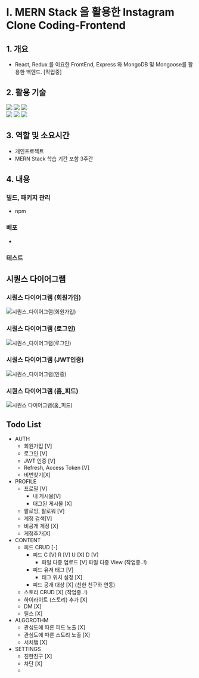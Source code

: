 # I. **MERN Stack 을 활용한 Instagram Clone Coding-Frontend**

## 1. 개요

- React, Redux 를 이요한 FrontEnd, Express 와 MongoDB 및 Mongoose를 활용한 백엔드. [작업중]

## 2. 활용 기술

<img src="https://img.shields.io/badge/React-61DAFB?style=for-the-badge&logo=react&logoColor=white"> <img src="https://img.shields.io/badge/Redux-764ABC?style=for-the-badge&logo=redux&logoColor=white">
<img src="https://img.shields.io/badge/Node.js-339933?style=for-the-badge&logo=node.js&logoColor=white"><br>
<img src="https://img.shields.io/badge/Express.js-000000?style=for-the-badge&logo=express&logoColor=white">
<img src="https://img.shields.io/badge/MongoDB-47A248?style=for-the-badge&logo=mongodb&logoColor=white"> <img src="https://img.shields.io/badge/JavaScript-F7DF1E?style=for-the-badge&logo=javascript&logoColor=black">

## 3. 역할 및 소요시간

- 개인프로젝트
- MERN Stack 학습 기간 포함 3주간

## 4. 내용

### 빌드, 패키지 관리
 - npm
### 베포
 - 
### 테스트



## 시퀀스 다이어그램
### 시퀀스 다이어그램 (회원가입)
![시퀀스_다이어그램(회원가입)](https://github.com/SMZZOL/Instagram_front/assets/103109967/56cb1463-49c1-4e21-bec3-4c4b45002558)
<BR/>
### 시퀀스 다이어그램 (로그인)
![시퀀스_다이어그램(로그인)](https://github.com/SMZZOL/Instagram_front/assets/103109967/310bac52-bf14-432e-96b1-1381e1ae48ed)
<BR>
### 시퀀스 다이어그램 (JWT인증)
![시퀀스_다이어그램(인증)](https://github.com/SMZZOL/Instagram_front/assets/103109967/7c6759ff-04ae-40b7-8a99-8e54bb90228b)
<BR>
### 시퀀스 다이어그램 (홈_피드)
![시퀀스 다이어그램(홈_피드)](https://github.com/SMZZOL/Instagram_front/assets/103109967/2cc357a6-6da2-4499-a893-0b59a7bd3519)
<BR>









## Todo List

- AUTH
  - 회원가입 [V]
  - 로그인 [V]
  - JWT 인증 [V]
  - Refresh, Access Token [V]
  - 비번찾기[X]
- PROFILE
  - 프로필 [V]
    - 내 게시물[V]
    - 태그된 게시물 [X]
  - 팔로잉, 팔로워 [V]
  - 계정 검색[V]
  - 비공개 게정 [X]
  - 게정추가[X]
- CONTENT
  - 피드 CRUD [-]
    - 피드 C [V] R [V] U [X] D [V]
      - 파일 다중 업로드 [V] 파일 다중 View (작업중..!)
    - 피드 유저 태그 [V]
      - 태그 위치 설정 [X]
    - 피드 공개 대상 [X] (친한 친구와 연동)
  - 스토리 CRUD [X] (작업중..!)
  - 하이라이트 (스토리) 추가 [X]
  - DM [X]
  - 릴스 [X]
- ALGOROTHM
  - 관심도에 따른 피드 노출 [X]
  - 관심도에 따른 스토리 노출 [X]
  - 서치탭 [X]
- SETTINGS
  - 친한친구 [X]
  - 차단 [X]
  -
